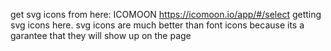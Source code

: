 get svg icons from here: ICOMOON
https://icomoon.io/app/#/select
getting svg icons here.
svg icons are much better than font icons because its a
garantee that they will show up on the page
